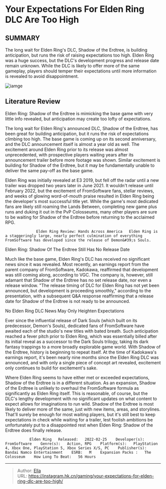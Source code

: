 # Your Expectations For Elden Ring DLC Are Too High


## SUMMARY 



  The long wait for Elden Ring&#39;s DLC, Shadow of the Erdtree, is building anticipation, but runs the risk of raising expectations too high.   Elden Ring was a huge success, but the DLC&#39;s development progress and release date remain unknown.   While the DLC is likely to offer more of the same gameplay, players should temper their expectations until more information is revealed to avoid disappointment.  

![iamge](https://static1.srcdn.com/wordpress/wp-content/uploads/2023/11/elden-ring-marika-ranni-rykard.jpg)

## Literature Review

Elden Ring: Shadow of the Erdtree is mimicking the base game with very little info revealed, but anticipation may create too lofty of expectations.




The long wait for Elden Ring&#39;s announced DLC, Shadow of the Erdtree, has been great for building anticipation, but it runs the risk of expectations climbing too high. The base game is coming up on its second anniversary, and the DLC announcement itself is almost a year old as well. The excitement around Elden Ring prior to its release was almost unprecedented, with prospective players waiting years after its announcement trailer before more footage was shown. Similar excitement is building for Shadow of the Erdtree, but it may be fundamentally unable to deliver the same pay-off as the base game.




Elden Ring was initially revealed at E3 2019, but fell off the radar until a new trailer was dropped two years later in June 2021. It wouldn&#39;t release until February 2022, but the excitement of FromSoftware fans, stellar reviews, and weeks of glowing word-of-mouth praise resulted in Elden Ring being the developer&#39;s most successful title yet. While the game&#39;s most dedicated fans are likely still roaming the Lands Between, completing new game plus runs and duking it out in the PvP Colosseums, many other players are sure to be waiting for Shadow of the Erdtree before returning to the acclaimed RPG.

                  Elden Ring Review: Hands Across America   Elden Ring is a staggeringly large, nearly perfect culmination of everything FromSoftware has developed since the release of Demon&#39;s Souls.    


 Elden Ring: Shadow Of The Erdtree Still Has No Release Date 
          




Much like the base game, Elden Ring&#39;s DLC has received no significant news since it was revealed. Most recently, an earnings report from the parent company of FromSoftware, Kadokawa, reaffirmed that development was still coming along, according to VGC. The company is, however, still adamant that Shadow of the Erdtree has no set release date, nor even a release window. &#34;The release timing of DLC for Elden Ring has not yet been announced, but development is proceeding smoothly,&#34; according to the presentation, with a subsequent Q&amp;A response reaffirming that a release date for Shadow of the Erdtree is not ready to be announced.



 No Elden Ring DLC News May Only Heighten Expectations 
          

Ever since the influential release of Dark Souls (which built on its predecessor, Demon&#39;s Souls), dedicated fans of FromSoftware have awaited each of the studio&#39;s new titles with bated breath. Such anticipation reached a fever pitch prior to Elden Ring, which was essentially billed after its initial reveal as a successor to the Dark Souls trilogy, taking its dark fantasy trappings to a more broadly explorable game world. With Shadow of the Erdtree, history is beginning to repeat itself. At the time of Kadokawa&#39;s earnings report, it&#39;s been nearly nine months since the Elden Ring DLC was announced, and with only a single piece of concept art revealed, excitement only continues to build for excitement&#39;s sake.




Where Elden Ring seems to have either met or exceeded expectations, Shadow of the Erdtree is in a different situation. As an expansion, Shadow of the Erdtree is unlikely to overhaul the FromSoftware formula as significantly as Elden Ring itself. This is reasonable, of course, but the DLC&#39;s lengthy development with no significant updates on what content to expect allows for imaginations to run wild. Shadow of the Erdtree is most likely to deliver more of the same, just with new items, areas, and storylines. That&#39;ll surely be enough for most waiting players, but it&#39;s still best to keep expectations in check while waiting for a trailer, lest foolish ambitions be unfortunately put to a disappointed rest when Elden Ring: Shadow of the Erdtree does finally release.

               Elden Ring   Released:   2022-02-25    Developer(s):   FromSoftware    Genre(s):   Action, RPG    Platform(s):   PlayStation 4, Xbox One, PlayStation 5, Xbox Series X/S, PC    Publisher(s):   Bandai Namco Entertainment    ESRB:   M    Expansion Packs :   The Colosseum    How Long To Beat:   56 Hours      

---

> Author: [Ella](https://instagram.hk.cn/)  
> URL: https://instagram.hk.cn/gaming/your-expectations-for-elden-ring-dlc-are-too-high/  

